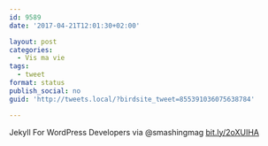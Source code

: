```yaml
---
id: 9589
date: '2017-04-21T12:01:30+02:00'

layout: post
categories:
  - Vis ma vie
tags:
  - tweet
format: status
publish_social: no
guid: 'http://tweets.local/?birdsite_tweet=855391036075638784'

---
```


Jekyll For WordPress Developers via @smashingmag [bit.ly/2oXUIHA](http://bit.ly/2oXUIHA)
